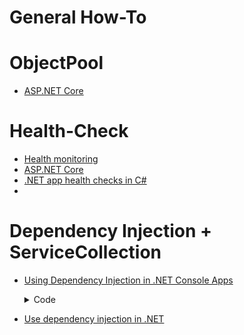 # General How-To 

# ObjectPool 
* [ASP.NET Core](https://learn.microsoft.com/en-us/aspnet/core/performance/objectpool)

# Health-Check
* [Health monitoring](https://learn.microsoft.com/en-us/dotnet/architecture/microservices/implement-resilient-applications/monitor-app-health)
* [ASP.NET Core](https://learn.microsoft.com/en-us/aspnet/core/host-and-deploy/health-checks)
* [.NET app health checks in C#](https://learn.microsoft.com/en-us/dotnet/core/diagnostics/diagnostic-health-checks)
* 
# Dependency Injection + ServiceCollection 
* [Using Dependency Injection in .NET Console Apps](https://www.c-sharpcorner.com/article/using-dependency-injection-in-net-console-apps/)
<ul>
    <details>
    <summary>Code</summary>
    ```c#
    using System;
    using Microsoft.Extensions.DependencyInjection
    using Microsoft.Extensions.Logging;

    namespace MyApp
    {
        internal class Program
        {
            private static void Main(string[] args)
            {
                var services = CreateServices();

                Application app = services.GetRequiredService<Application>();
                app.MyLogic();
            }

            private static ServiceProvider CreateServices()
            {
                var serviceProvider = new ServiceCollection()
                    .AddLogging(options =>
                    {
                        options.ClearProviders();
                        options.AddConsole();
                    })
                    .AddSingleton<Application>(new Application())
                    .BuildServiceProvider();

                return serviceProvider;
            }
        }

        public class Application
        {
            private readonly ILogger<Application> _logger;

            public Application(ILogger<Application> logger)
            {
                _logger = logger;
            }

            public void MyLogic()
            {
                _logger.LogInformation("Hello, World!");
            }
        }
    }
    ```
    </details>
</ul>

* [Use dependency injection in .NET](https://learn.microsoft.com/en-us/dotnet/core/extensions/dependency-injection-usage)
